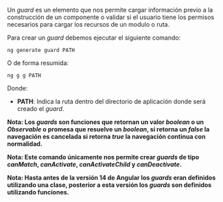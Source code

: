 Un *guard* es un elemento que nos permite cargar información previo a la construcción de un componente o validar si el usuario tiene los permisos necesarios para cargar los recursos de un modulo o ruta.

Para crear un *guard* debemos ejecutar el siguiente comando:

```
ng generate guard PATH
```

O de forma resumida:

```
ng g g PATH
```

Donde:

- **PATH**: Indica la ruta dentro del directorio de aplicación donde será creado el *guard*.

**Nota: Los *guards* son funciones que retornan un valor *boolean* o un *Observable* o promesa que resuelve un *boolean*, si retorna un *false* la navegación es cancelada si retorna *true* la navegación continua con normalidad.**

**Nota: Este comando únicamente nos permite crear *guards* de tipo *canMatch*, *canActivate*, *canActivateChild* y *canDeactivate*.**

**Nota: Hasta antes de la versión 14 de Angular los *guards* eran definidos utilizando una clase, posterior a esta versión los *guards* son definidos utilizando funciones.**